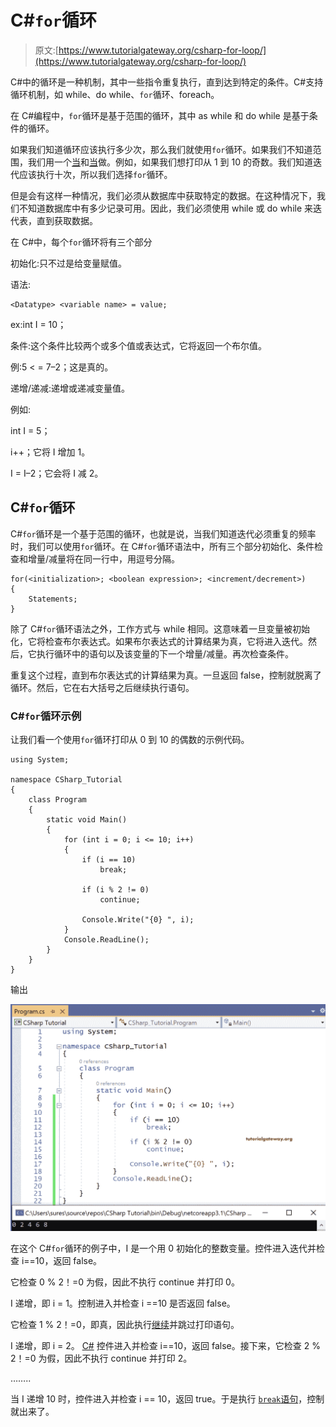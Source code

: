 # C#`for`循环

> 原文:[https://www.tutorialgateway.org/csharp-for-loop/](https://www.tutorialgateway.org/csharp-for-loop/)

C#中的循环是一种机制，其中一些指令重复执行，直到达到特定的条件。C#支持循环机制，如 while、do while、`for`循环、foreach。

在 C#编程中，`for`循环是基于范围的循环，其中 as while 和 do while 是基于条件的循环。

如果我们知道循环应该执行多少次，那么我们就使用`for`循环。如果我们不知道范围，我们用一个[当](https://www.tutorialgateway.org/csharp-while-loop/)和[当](https://www.tutorialgateway.org/csharp-do-while-loop/)做。例如，如果我们想打印从 1 到 10 的奇数。我们知道迭代应该执行十次，所以我们选择`for`循环。

但是会有这样一种情况，我们必须从数据库中获取特定的数据。在这种情况下，我们不知道数据库中有多少记录可用。因此，我们必须使用 while 或 do while 来迭代表，直到获取数据。

在 C#中，每个`for`循环将有三个部分

初始化:只不过是给变量赋值。

语法:

```
<Datatype> <variable name> = value;
```

ex:int I = 10；

条件:这个条件比较两个或多个值或表达式，它将返回一个布尔值。

例:5 < = 7–2；这是真的。

递增/递减:递增或递减变量值。

例如:

int I = 5；

i++；它将 I 增加 1。

I = I–2；它会将 I 减 2。

## C#`for`循环

C#`for`循环是一个基于范围的循环，也就是说，当我们知道迭代必须重复的频率时，我们可以使用`for`循环。在 C#`for`循环语法中，所有三个部分初始化、条件检查和增量/减量将在同一行中，用逗号分隔。

```
for(<initialization>; <boolean expression>; <increment/decrement>)
{
    Statements;
}
```

除了 C#`for`循环语法之外，工作方式与 while 相同。这意味着一旦变量被初始化，它将检查布尔表达式。如果布尔表达式的计算结果为真，它将进入迭代。然后，它执行循环中的语句以及该变量的下一个增量/减量。再次检查条件。

重复这个过程，直到布尔表达式的计算结果为真。一旦返回 false，控制就脱离了循环。然后，它在右大括号之后继续执行语句。

### C#`for`循环示例

让我们看一个使用`for`循环打印从 0 到 10 的偶数的示例代码。

```
using System;

namespace CSharp_Tutorial
{
    class Program
    {
        static void Main()
        {
            for (int i = 0; i <= 10; i++)
            {
                if (i == 10)
                    break;

                if (i % 2 != 0)
                    continue;

                Console.Write("{0} ", i);
            }
            Console.ReadLine();
        }
    }
}
```

输出

![C# For Loop 1](img/03d59aab4f2e6631dca1b12463bc16fe.png)

在这个 C#`for`循环的例子中，I 是一个用 0 初始化的整数变量。控件进入迭代并检查 i==10，返回 false。

它检查 0 % 2！=0 为假，因此不执行 continue 并打印 0。

I 递增，即 i = 1。控制进入并检查 i ==10 是否返回 false。

它检查 1 % 2！=0，即真，因此执行[继续](https://www.tutorialgateway.org/csharp-continue-statement/)并跳过打印语句。

I 递增，即 i = 2。 [C#](https://www.tutorialgateway.org/csharp-tutorial/) 控件进入并检查 i==10，返回 false。接下来，它检查 2 % 2！=0 为假，因此不执行 continue 并打印 2。

……..

当 I 递增 10 时，控件进入并检查 i == 10，返回 true。于是执行 [`break`语句](https://www.tutorialgateway.org/csharp-break-statement/)，控制就出来了。
